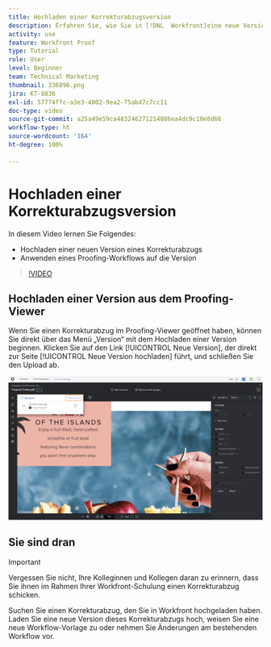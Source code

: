 ```yaml
---
title: Hochladen einer Korrekturabzugsversion
description: Erfahren Sie, wie Sie in [!DNL  Workfront]eine neue Version eines Korrekturabzugs hochladen und einen Proofing-Workflow auf die Version anwenden.
activity: use
feature: Workfront Proof
type: Tutorial
role: User
level: Beginner
team: Technical Marketing
thumbnail: 336096.png
jira: KT-8836
exl-id: 57774ffc-a3e3-4802-9ea2-75ab47c7cc11
doc-type: video
source-git-commit: a25a49e59ca483246271214886ea4dc9c10e8d66
workflow-type: ht
source-wordcount: '164'
ht-degree: 100%

---
```


# Hochladen einer Korrekturabzugsversion

In diesem Video lernen Sie Folgendes:

* Hochladen einer neuen Version eines Korrekturabzugs
* Anwenden eines Proofing-Workflows auf die Version

>[!VIDEO](https://video.tv.adobe.com/v/336096/?quality=12&learn=on)

## Hochladen einer Version aus dem Proofing-Viewer

Wenn Sie einen Korrekturabzug im Proofing-Viewer geöffnet haben, können Sie direkt über das Menü „Version“ mit dem Hochladen einer Version beginnen. Klicken Sie auf den Link [!UICONTROL Neue Version], der direkt zur Seite [!UICONTROL Neue Version hochladen] führt, und schließen Sie den Upload ab.

![Ein Bild des Proofing-Viewers mit dem erweiterten Versionsmenü in der linken oberen Ecke und dem hervorgehobenen Link [!UICONTROL Neue Version].](assets/upload-version-from-viewer.png)

## Sie sind dran

>[!IMPORTANT]
>
>Vergessen Sie nicht, Ihre Kolleginnen und Kollegen daran zu erinnern, dass Sie ihnen im Rahmen Ihrer Workfront-Schulung einen Korrekturabzug schicken.

Suchen Sie einen Korrekturabzug, den Sie in Workfront hochgeladen haben. Laden Sie eine neue Version dieses Korrekturabzugs hoch, weisen Sie eine neue Workflow-Vorlage zu oder nehmen Sie Änderungen am bestehenden Workflow vor.

<!--
### Learn more 
* Create a new version of a proof
-->
